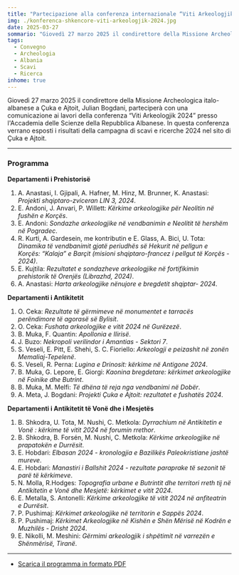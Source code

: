 ```yaml
---
title: "Partecipazione alla conferenza internazionale “Viti Arkeologjik 2024”"
img: ./konferenca-shkencore-viti-arkeologjik-2024.jpg
date: 2025-03-27
sommario: "Giovedì 27 marzo 2025 il condirettore della Missione Archeologica italo-albanese a Çuka e Ajtoit parteciperà con una comunicazione ai lavori della conferenza “Viti Arkeologjik 2024” presso l'Accademia delle Scienze della Repubblica Albanese"
tags:
  - Convegno
  - Archeologia
  - Albania
  - Scavi
  - Ricerca
inhome: true
---
```


Giovedì 27 marzo 2025 il condirettore della Missione Archeologica italo-albanese a Çuka e Ajtoit, Julian Bogdani, parteciperà con una comunicazione ai lavori della conferenza “Viti Arkeologjik 2024” presso l'Accademia delle Scienze della Repubblica Albanese. In questa conferenza verrano esposti i risultati della campagna di scavi e ricerche 2024 nel sito di Çuka e Ajtoit.

---


### Programma

**Departamenti i Prehistorisë**
1. A. Anastasi, I. Gjipali, A. Hafner, M. Hinz, M. Brunner, K. Anastasi: _Projekti shqiptaro-zviceran LIN 3, 2024_.
1. E. Andoni, J. Anvari, P. Willett: _Kërkime arkeologjike për Neolitin në fushën e Korçës_.
1. E. Andoni: _Sondazhe arkeologjike në vendbanimin e Neolitit të hershëm në Pogradec_.
1. R. Kurti, A. Gardesein, me kontributin e E. Glass, A. Bici, U. Tota: _Dinamika të vendbanimit gjatë periudhës së Hekurit në pellgun e Korçës: “Kalaja” e Barçit (misioni shqiptaro-francez i pellgut të Korçës - 2024)_.
1. E. Kujtila: _Rezultatet e sondazheve arkeologjike në fortifikimin prehistorik të Orenjës (Librazhd, 2024)_.
1. A. Anastasi: _Harta arkeologjike nënujore e bregdetit shqiptar- 2024_.

**Departamenti i Antikitetit**
1. O. Ceka: _Rezultate të gërmimeve në monumentet e tarracës perëndimore të agorasë së Bylisit_.
1. O. Ceka: _Fushata arkeologjike e vitit 2024 në Gurëzezë_.
1. B. Muka, F. Quantin: _Apollonia e Ilirisë_.
1. J. Buzo: _Nekropoli verilindor i Amantias - Sektori 7_.
1. S. Veseli, E. Pitt, E. Shehi, S. C. Fioriello: _Arkeologji e peizashit në zonën Memaliaj-Tepelenë_.
1. S. Veseli, R. Perna: _Lugina e Drinosit: kërkime në Antigone 2024_.
1. B. Muka, G. Lepore, E. Giorgi: _Kaonina bregdetare: kërkimet arkeologjike në Foinike dhe Butrint_.
1. B. Muka, M. Melfi: _Të dhëna të reja nga vendbanimi në Dobër_.
1. A. Meta, J. Bogdani: _Projekti Çuka e Ajtoit: rezultatet e fushatës 2024_.

**Departamenti i Antikitetit të Vonë dhe i Mesjetës**
1. B. Shkodra, U. Tota, M. Nushi, C. Metkola: _Dyrrachium në Antikitetin e Vonë : kërkime të vitit 2024 në forumin rrethor_.
1. B. Shkodra, B. Forsén, M. Nushi, C. Metkola: _Kërkime arkeologjike në prapatokën e Durrësit_.
1. E. Hobdari: _Elbasan 2024 - kronologjia e Bazilikës Paleokristiane jashtë mureve_.
1. E. Hobdari: _Manastiri i Ballshit 2024 - rezultate paraprake të sezonit të parë të kërkimeve_.
1. N. Molla, R.Hodges: _Topografia urbane e Butrintit dhe territori rreth tij në Antikitetin e Vonë dhe Mesjetë: kërkimet e vitit 2024_.
1. E. Metalla, S. Antonelli: _Kërkime arkeologjike të vitit 2024 në anfiteatrin e Durrësit_.
1. P. Pushimaj: _Kërkimet arkeologjike në territorin e Sappës 2024_.
1. P. Pushimaj: _Kërkimet Arkeologjike në Kishën e Shën Mërisë në Kodrën e Muzhilës - Drisht 2024_.
1. E. Nikolli, M. Meshini: _Gërmimi arkeologjik i shpëtimit në varrezën e Shënmërisë, Tiranë_.

---

- [Scarica il programma in formato PDF](./konferenca-shkencore-viti-arkeologjik-2024-programme.pdf)